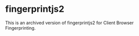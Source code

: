 # fingerprintjs2

This is an archived version of fingerprintjs2 for Client Browser Fingerprinting. 
